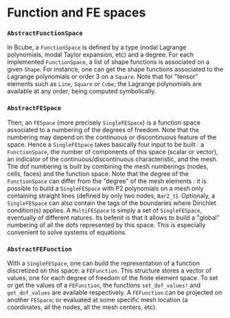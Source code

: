 # Function and FE spaces

### `AbstractFunctionSpace`

In Bcube, a `FunctionSpace` is defined by a type (nodal Lagrange polynomials, modal Taylor expansion, etc) and a degree. For each implemented `FunctionSpace`, a list of shape functions is associated on a given `Shape`. For instance, one can get the shape functions associated to the Lagrange polynomials or order 3 on a `Square`. Note that for "tensor" elements such as `Line`, `Square` or `Cube`; the Lagrange polynomials are available at any order; being computed symbolically.

### `AbstractFESpace`

Then, an `FESpace` (more precisely `SingleFESpace`) is a function space associated to a numbering of the degrees of freedom. Note that the numbering may depend on the continuous or discontinuous feature of the space. Hence a `SingleFESpace` takes basically four input to be built : a `FunctionSpace`, the number of components of this space (scalar or vector), an indicator of the continuous/discontinuous characteristic, and the mesh. The dof numbering is built by combining the mesh numberings (nodes, cells, faces) and the function space. Note that the degree of the `FunctionSpace` can differ from the "degree" of the mesh elements : it is possible to build a `SingleFESpace` with P2 polynomials on a mesh only containing straight lines (defined by only two nodes, `Bar2_t`). Optionaly, a `SingleFESpace` can also contain the tags of the boundaries where Dirichlet condition(s) applies.
A `MultiFESpace` is simply a set of `SingleFESpace`, eventually of different natures. Its befenit is that it allows to build a "global" numbering of all the dofs represented by this space. This is especially convenient to solve systems of equations.

### `AbstractFEFunction`

With a `SingleFESpace`, one can build the representation of a function discretized on this space: a `FEFunction`. This structure stores a vector of values, one for each degree of freedom of the finite element space. To set or get the values of a `FEFunction`, the functions `set_dof_values!` and `get_dof_values` are available respectively. A `FEFunction` can be projected on another `FESpace`; or evaluated at some specific mesh location (a coordinates, all the nodes, all the mesh centers, etc).
